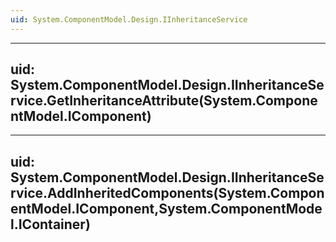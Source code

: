 ```yaml
---
uid: System.ComponentModel.Design.IInheritanceService
---
```


---
uid: System.ComponentModel.Design.IInheritanceService.GetInheritanceAttribute(System.ComponentModel.IComponent)
---

---
uid: System.ComponentModel.Design.IInheritanceService.AddInheritedComponents(System.ComponentModel.IComponent,System.ComponentModel.IContainer)
---
